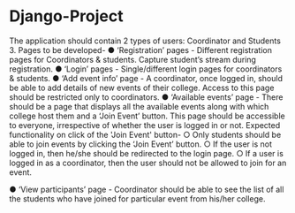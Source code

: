 # Django-Project

The application should contain 2 types of users: Coordinator and Students
3. Pages to be developed-
● ‘Registration’ pages - Different registration pages for Coordinators & students.
Capture student’s stream during registration.
● ‘Login’ pages - Single/different login pages for coordinators & students.
● ‘Add event info’ page - A coordinator, once logged in, should be able to add
details of new events of their college. Access to this page should be restricted
only to coordinators.
● ‘Available events’ page - There should be a page that displays all the available
events along with which college host them and a ‘Join Event’ button. This page
should be accessible to everyone, irrespective of whether the user is logged in or
not. Expected functionality on click of the 'Join Event' button-
○ Only students should be able to join events by clicking the ‘Join Event’
button.
○ If the user is not logged in, then he/she should be redirected to the login
page.
○ If a user is logged in as a coordinator, then the user should not be allowed
to join for an event.

● ‘View participants’ page - Coordinator should be able to see the list of all the
students who have joined for particular event from his/her college.
